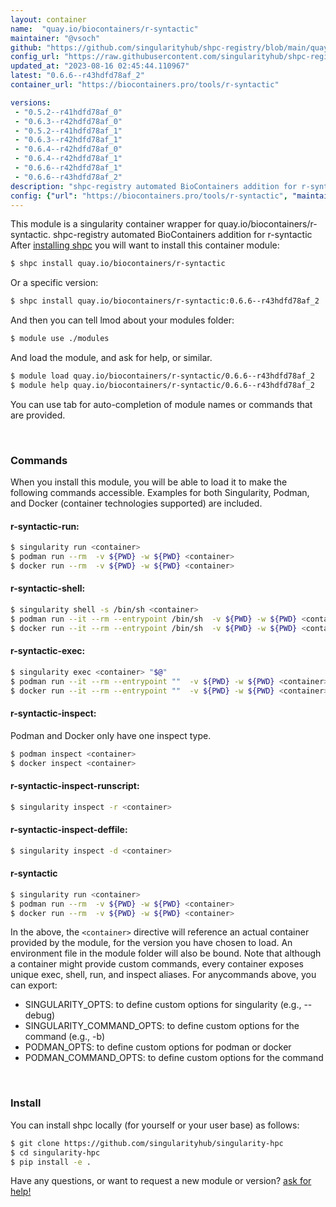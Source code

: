 ```yaml
---
layout: container
name:  "quay.io/biocontainers/r-syntactic"
maintainer: "@vsoch"
github: "https://github.com/singularityhub/shpc-registry/blob/main/quay.io/biocontainers/r-syntactic/container.yaml"
config_url: "https://raw.githubusercontent.com/singularityhub/shpc-registry/main/quay.io/biocontainers/r-syntactic/container.yaml"
updated_at: "2023-08-16 02:45:44.110967"
latest: "0.6.6--r43hdfd78af_2"
container_url: "https://biocontainers.pro/tools/r-syntactic"

versions:
 - "0.5.2--r41hdfd78af_0"
 - "0.6.3--r42hdfd78af_0"
 - "0.5.2--r41hdfd78af_1"
 - "0.6.3--r42hdfd78af_1"
 - "0.6.4--r42hdfd78af_0"
 - "0.6.4--r42hdfd78af_1"
 - "0.6.6--r42hdfd78af_1"
 - "0.6.6--r43hdfd78af_2"
description: "shpc-registry automated BioContainers addition for r-syntactic"
config: {"url": "https://biocontainers.pro/tools/r-syntactic", "maintainer": "@vsoch", "description": "shpc-registry automated BioContainers addition for r-syntactic", "latest": {"0.6.6--r43hdfd78af_2": "sha256:88e2503ff97a80c5e9c56ee675be29e5ec88f552628c9880d473c202caa45410"}, "tags": {"0.5.2--r41hdfd78af_0": "sha256:cdd5fbf4e79457feecca9b70fb1916e9ce81781da6aded717829b228e2a2a91d", "0.6.3--r42hdfd78af_0": "sha256:5bcba9a3f081674975e5e32c5c1603be36d711006b81ef07528f82af4db627d0", "0.5.2--r41hdfd78af_1": "sha256:ba527bcaef1d5a464615ef229083b3280419104d4b4ba10b0a12403ddda74663", "0.6.3--r42hdfd78af_1": "sha256:f93aa4cfdf94a27b79e85ec83bfaa2692a4604f7c09a10182908d7ce74d745fd", "0.6.4--r42hdfd78af_0": "sha256:fb30c0a854f8e4818175a4109eae340613f0cc5f035e23683ea4f04a2fca0880", "0.6.4--r42hdfd78af_1": "sha256:23b611017d61fc63dc485cbe37ac01ddbfabdc63c0fb5bfe5b605945d1929f9d", "0.6.6--r42hdfd78af_1": "sha256:f3d458b355f12ff2e69cd1f26e31f3e1fd509091cf3e2f65def2275eaf0ebe00", "0.6.6--r43hdfd78af_2": "sha256:88e2503ff97a80c5e9c56ee675be29e5ec88f552628c9880d473c202caa45410"}, "docker": "quay.io/biocontainers/r-syntactic"}
---
```


This module is a singularity container wrapper for quay.io/biocontainers/r-syntactic.
shpc-registry automated BioContainers addition for r-syntactic
After [installing shpc](#install) you will want to install this container module:


```bash
$ shpc install quay.io/biocontainers/r-syntactic
```

Or a specific version:

```bash
$ shpc install quay.io/biocontainers/r-syntactic:0.6.6--r43hdfd78af_2
```

And then you can tell lmod about your modules folder:

```bash
$ module use ./modules
```

And load the module, and ask for help, or similar.

```bash
$ module load quay.io/biocontainers/r-syntactic/0.6.6--r43hdfd78af_2
$ module help quay.io/biocontainers/r-syntactic/0.6.6--r43hdfd78af_2
```

You can use tab for auto-completion of module names or commands that are provided.

<br>

### Commands

When you install this module, you will be able to load it to make the following commands accessible.
Examples for both Singularity, Podman, and Docker (container technologies supported) are included.

#### r-syntactic-run:

```bash
$ singularity run <container>
$ podman run --rm  -v ${PWD} -w ${PWD} <container>
$ docker run --rm  -v ${PWD} -w ${PWD} <container>
```

#### r-syntactic-shell:

```bash
$ singularity shell -s /bin/sh <container>
$ podman run --it --rm --entrypoint /bin/sh  -v ${PWD} -w ${PWD} <container>
$ docker run --it --rm --entrypoint /bin/sh  -v ${PWD} -w ${PWD} <container>
```

#### r-syntactic-exec:

```bash
$ singularity exec <container> "$@"
$ podman run --it --rm --entrypoint ""  -v ${PWD} -w ${PWD} <container> "$@"
$ docker run --it --rm --entrypoint ""  -v ${PWD} -w ${PWD} <container> "$@"
```

#### r-syntactic-inspect:

Podman and Docker only have one inspect type.

```bash
$ podman inspect <container>
$ docker inspect <container>
```

#### r-syntactic-inspect-runscript:

```bash
$ singularity inspect -r <container>
```

#### r-syntactic-inspect-deffile:

```bash
$ singularity inspect -d <container>
```



#### r-syntactic

```bash
$ singularity run <container>
$ podman run --rm  -v ${PWD} -w ${PWD} <container>
$ docker run --rm  -v ${PWD} -w ${PWD} <container>
```


In the above, the `<container>` directive will reference an actual container provided
by the module, for the version you have chosen to load. An environment file in the
module folder will also be bound. Note that although a container
might provide custom commands, every container exposes unique exec, shell, run, and
inspect aliases. For anycommands above, you can export:

 - SINGULARITY_OPTS: to define custom options for singularity (e.g., --debug)
 - SINGULARITY_COMMAND_OPTS: to define custom options for the command (e.g., -b)
 - PODMAN_OPTS: to define custom options for podman or docker
 - PODMAN_COMMAND_OPTS: to define custom options for the command

<br>

### Install

You can install shpc locally (for yourself or your user base) as follows:

```bash
$ git clone https://github.com/singularityhub/singularity-hpc
$ cd singularity-hpc
$ pip install -e .
```

Have any questions, or want to request a new module or version? [ask for help!](https://github.com/singularityhub/singularity-hpc/issues)